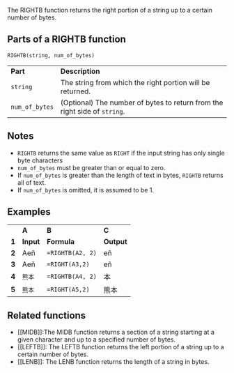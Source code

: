 The RIGHTB function returns the right portion of a string up to a certain number of bytes.

Parts of a RIGHTB function
--------------------------

`RIGHTB(string, num_of_bytes)`

|  |  |
| --- | --- |
| **Part** | **Description** |
| `string` | The string from which the right portion will be returned. |
| `num_of_bytes` | (Optional) The number of bytes to return from the right side of `string`. |

Notes
-----

* `RIGHTB` returns the same value as `RIGHT` if the input string has only single byte characters
* `num_of_bytes` must be greater than or equal to zero.
* If `num_of_bytes` is greater than the length of text in bytes, `RIGHTB` returns all of text.
* If `num_of_bytes` is omitted, it is assumed to be 1.

Examples
--------

|  |  |  |  |
| --- | --- | --- | --- |
|  | **A** | **B** | **C** |
| **1** | **Input** | **Formula** | **Output** |
| **2** | Aeñ | `=RIGHTB(A2, 2)` | eñ |
| **3** | Aeñ | `=RIGHT(A3,2)` | eñ |
| **4** | `熊本` | `=RIGHTB(A4, 2)` | 本 |
| **5** | `熊本` | `=RIGHT(A5,2)` | 熊本 |

Related functions
-----------------

* [[MIDB]]:The MIDB function returns a section of a string starting at a given character and up to a specified number of bytes.
* [[LEFTB]]: The LEFTB function returns the left portion of a string up to a certain number of bytes.
* [[LENB]]: The LENB function returns the length of a string in bytes.